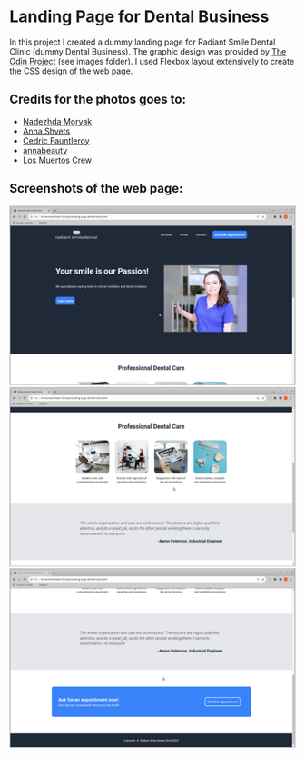 # Landing Page for Dental Business
In this project I created a dummy landing page for Radiant Smile Dental Clinic (dummy Dental Business).
The graphic design was provided by [The Odin Project](https://www.theodinproject.com/lessons/foundations-landing-page) (see images folder).
I used Flexbox layout extensively to create the CSS design of the web page.

## Credits for the photos goes to:
- [Nadezhda Moryak](https://www.pexels.com/photo/teeth-moulds-and-veneers-scattered-on-blue-background-7800553/)
- [Anna Shvets](https://www.pexels.com/photo/female-dentist-and-assistant-examining-patients-teeth-in-clinic-3845981/)
- [Cedric Fauntleroy](https://www.pexels.com/photo/a-tablet-with-a-dental-x-ray-4266945/)
- [annabeauty](https://pixabay.com/illustrations/ai-generated-dental-clinic-clinic-8230961/)
- [Los Muertos Crew](https://www.pexels.com/photo/a-smiling-woman-wearing-scrubs-8460374/)

## Screenshots of the web page:
![Screenshot of header and hero divisions](./images/screenshot-one.png)
![Screenshot of info and testimonial divisions](./images/screenshot-two.png)
![Screenshot of testimonial, appointment and footer divisions](./images/screenshot-three.png)